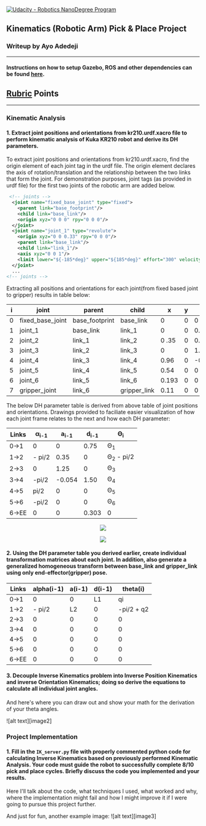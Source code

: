 [![Udacity - Robotics NanoDegree Program](https://s3-us-west-1.amazonaws.com/udacity-robotics/Extra+Images/RoboND_flag.png)](https://www.udacity.com/robotics)

## Kinematics (Robotic Arm) Pick & Place Project
### Writeup by Ayo Adedeji

---
#### Instructions on how to setup Gazebo, ROS and other dependencies can be found [here](./setup_guide.md).

## [Rubric](https://review.udacity.com/#!/rubrics/972/view) Points
---
### Kinematic Analysis
#### 1. Extract joint positions and orientations from kr210.urdf.xacro file to perform kinematic analysis of Kuka KR210 robot and derive its DH parameters.

To extract joint positions and orientations from kr210.urdf.xacro, find the origin element of each joint tag in the urdf file. The origin element declares the axis of rotation/translation and the relationship between the two links that form the joint. For demonstration purposes, joint tags (as provided in urdf file) for the first two joints of the robotic arm are added below.

```xml
 <!-- joints -->
  <joint name="fixed_base_joint" type="fixed">
    <parent link="base_footprint"/>
    <child link="base_link"/>
    <origin xyz="0 0 0" rpy="0 0 0"/>
  </joint>
  <joint name="joint_1" type="revolute">
    <origin xyz="0 0 0.33" rpy="0 0 0"/>
    <parent link="base_link"/>
    <child link="link_1"/>
    <axis xyz="0 0 1"/>
    <limit lower="${-185*deg}" upper="${185*deg}" effort="300" velocity="${123*deg}"/>
  </joint>
  ...
<!-- joints -->
```
Extracting all positions and orientations for each joint(from fixed based joint to gripper) results in table below:

i | joint | parent | child | x | y | z | r | p | y |
--- | --- | --- | --- | --- | --- | --- | --- | --- | --- |
0 | fixed_base_joint | base_footprint | base_link | 0 | 0 | 0 | 0 | 0 | 0 |
1 | joint_1 | base_link | link_1 | 0 | 0 | 0.33 | 0 | 0 | 0 |
2 | joint_2 | link_1 | link_2 | 0 .35| 0 | 0.42 | 0 | 0 | 0 |
3 | joint_3 | link_2 | link_3 | 0 | 0 | 1.25 | 0 | 0 | 0 |
4 | joint_4 | link_3 | link_4 | 0.96 | 0 | -0.054 | 0 | 0 | 0 |
5 | joint_5 | link_4 | link_5 | 0.54 | 0 | 0 | 0 | 0 | 0 |
6 | joint_6 | link_5 | link_6 | 0.193 | 0 | 0 | 0 | 0 | 0 |
7 | gripper_joint | link_6 | gripper_link | 0.11 | 0 | 0 | 0 | 0 | 0 |

The below DH parameter table is derived from above table of joint positions and orientations. Drawings provided to faciliate easier visualization of how each joint frame relates to the next and how each DH parameter:

Links | α<sub>i-1</sub> | a<sub>i-1</sub> | d<sub>i-1</sub> | Θ<sub>i</sub>
--- | --- | --- | --- | ---
0->1 | 0 | 0 | 0.75 | Θ<sub>1</sub>
1->2 | - pi/2 | 0.35 | 0 | Θ<sub>2</sub> - pi/2
2->3 | 0 | 1.25 | 0 | Θ<sub>3</sub>
3->4 |  -pi/2 | -0.054 | 1.50 | Θ<sub>4</sub>
4->5 | pi/2 | 0 | 0 | Θ<sub>5</sub>
5->6 | -pi/2 | 0 | 0 | Θ<sub>6</sub>
6->EE | 0 | 0 | 0.303 | 0

<p align="center"> <img src="./images/kr210_fk1.jpg"> </p>
<p align="center"> <img src="./images/kr210_fk1.jpg"> </p>

#### 2. Using the DH parameter table you derived earlier, create individual transformation matrices about each joint. In addition, also generate a generalized homogeneous transform between base_link and gripper_link using only end-effector(gripper) pose.

Links | alpha(i-1) | a(i-1) | d(i-1) | theta(i)
--- | --- | --- | --- | ---
0->1 | 0 | 0 | L1 | qi
1->2 | - pi/2 | L2 | 0 | -pi/2 + q2
2->3 | 0 | 0 | 0 | 0
3->4 |  0 | 0 | 0 | 0
4->5 | 0 | 0 | 0 | 0
5->6 | 0 | 0 | 0 | 0
6->EE | 0 | 0 | 0 | 0


#### 3. Decouple Inverse Kinematics problem into Inverse Position Kinematics and inverse Orientation Kinematics; doing so derive the equations to calculate all individual joint angles.

And here's where you can draw out and show your math for the derivation of your theta angles. 

![alt text][image2]

### Project Implementation

#### 1. Fill in the `IK_server.py` file with properly commented python code for calculating Inverse Kinematics based on previously performed Kinematic Analysis. Your code must guide the robot to successfully complete 8/10 pick and place cycles. Briefly discuss the code you implemented and your results. 


Here I'll talk about the code, what techniques I used, what worked and why, where the implementation might fail and how I might improve it if I were going to pursue this project further.  


And just for fun, another example image:
![alt text][image3]


